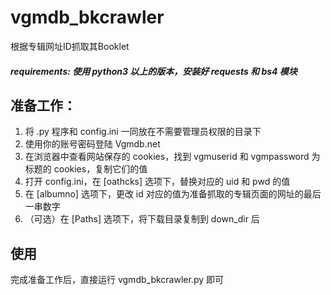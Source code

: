 # vgmdb_bkcrawler
根据专辑网址ID抓取其Booklet

##### requirements: 使用 python3 以上的版本，安装好 requests 和 bs4 模块

## 准备工作：
  1. 将 .py 程序和 config.ini 一同放在不需要管理员权限的目录下
  2. 使用你的账号密码登陆 Vgmdb.net
  3. 在浏览器中查看网站保存的 cookies，找到 vgmuserid 和 vgmpassword 为标题的 cookies，复制它们的值
  4. 打开 config.ini，在 [oathcks] 选项下，替换对应的 uid 和 pwd 的值
  5. 在 [albumno] 选项下，更改 id 对应的值为准备抓取的专辑页面的网址的最后一串数字
  6. （可选）在 [Paths] 选项下，将下载目录复制到 down_dir 后
  
## 使用
完成准备工作后，直接运行 vgmdb_bkcrawler.py 即可
